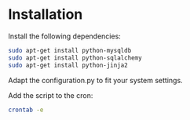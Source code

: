 # Installation

Install the following dependencies:
```bash
sudo apt-get install python-mysqldb
sudo apt-get install python-sqlalchemy
sudo apt-get install python-jinja2
```

Adapt the configuration.py to fit your system settings.

Add the script to the cron:
```bash
crontab -e
```
